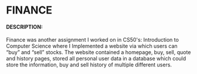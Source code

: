# FINANCE
#### DESCRIPTION:

Finance was another assignment I worked on in CS50's: Introduction to Computer Science where I Implemented a website via which users can “buy” and “sell” stocks.
The website contained a homepage, buy, sell, quote and history pages, stored all personal user data in a database which could store the information, buy and sell history of multiple different users.
